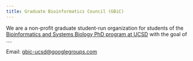 ```yaml
---
title: Graduate Bioinformatics Council (GBiC)
---
```


We are a non-profit graduate student-run organization for students of the [Bioinformatics and Systems Biology PhD program at UCSD](https://bioinformatics.ucsd.edu/) with the goal of ....

Email: [gbic-ucsd@googlegroups.com](mailto:gbic-ucsd@googlegroups.com)

<!-- ## People -->
<!-- To learn about the people who make GBIC run, see the page about our [people](people.md) -->
